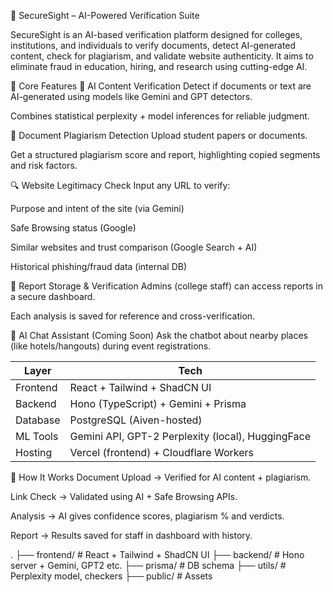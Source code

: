 🔐 SecureSight – AI-Powered Verification Suite

SecureSight is an AI-based verification platform designed for colleges, institutions, and individuals to verify documents, detect AI-generated content, check for plagiarism, and validate website authenticity. It aims to eliminate fraud in education, hiring, and research using cutting-edge AI.

🚀 Core Features
🧠 AI Content Verification
Detect if documents or text are AI-generated using models like Gemini and GPT detectors.

Combines statistical perplexity + model inferences for reliable judgment.

📄 Document Plagiarism Detection
Upload student papers or documents.

Get a structured plagiarism score and report, highlighting copied segments and risk factors.

🔍 Website Legitimacy Check
Input any URL to verify:

Purpose and intent of the site (via Gemini)

Safe Browsing status (Google)

Similar websites and trust comparison (Google Search + AI)

Historical phishing/fraud data (internal DB)

🧾 Report Storage & Verification
Admins (college staff) can access reports in a secure dashboard.

Each analysis is saved for reference and cross-verification.

🤖 AI Chat Assistant (Coming Soon)
Ask the chatbot about nearby places (like hotels/hangouts) during event registrations.

| Layer    | Tech                                              |
| -------- | ------------------------------------------------- |
| Frontend | React + Tailwind + ShadCN UI                      |
| Backend  | Hono (TypeScript) + Gemini + Prisma               |
| Database | PostgreSQL (Aiven-hosted)                         |
| ML Tools | Gemini API, GPT-2 Perplexity (local), HuggingFace |
| Hosting  | Vercel (frontend) + Cloudflare Workers            |

🧪 How It Works
Document Upload → Verified for AI content + plagiarism.

Link Check → Validated using AI + Safe Browsing APIs.

Analysis → AI gives confidence scores, plagiarism % and verdicts.

Report → Results saved for staff in dashboard with history.

.
├── frontend/          # React + Tailwind + ShadCN UI
├── backend/           # Hono server + Gemini, GPT2 etc.
├── prisma/            # DB schema
├── utils/             # Perplexity model, checkers
├── public/            # Assets
